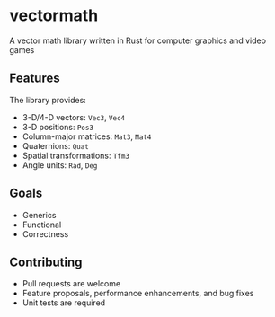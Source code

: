 # vectormath

A vector math library written in Rust for computer graphics and video games

## Features

The library provides:

- 3-D/4-D vectors: `Vec3`, `Vec4`
- 3-D positions: `Pos3`
- Column-major matrices: `Mat3`, `Mat4`
- Quaternions: `Quat`
- Spatial transformations: `Tfm3`
- Angle units: `Rad`, `Deg`

## Goals

- Generics
- Functional
- Correctness

## Contributing

- Pull requests are welcome
- Feature proposals, performance enhancements, and bug fixes
- Unit tests are required
